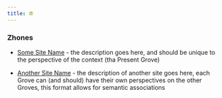 ```yaml
---
title: 🜾
---
```


<div class="text-center">
  <!-- You can use Vue components inside markdown -->
  <div i-carbon-language class="text-4xl -mb-6 m-auto" />
  <h3>Zhones</h3>
</div>

- [Some Site Name]() - the description goes here, and should be unique to the perspective of the context (tha Present Grove)

- [Another Site Name]() - the description of another site goes here, each Grove can (and should) have their own perspectives on the other Groves, this format allows for semantic associations
